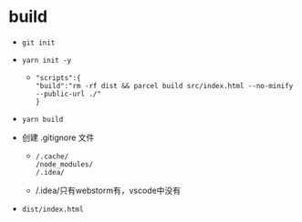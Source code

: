 # build

* `git init`

* `yarn init -y`

  * ```
    "scripts":{
    "build":"rm -rf dist && parcel build src/index.html --no-minify --public-url ./"
    }
    ```

* `yarn build`

* 创建 .gitignore 文件

  * ```
    /.cache/
    /node_modules/
    /.idea/
    ```

  * /.idea/只有webstorm有，vscode中没有

* `dist/index.html`

